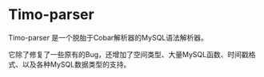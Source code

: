 # Timo-parser

Timo-parser 是一个脱胎于Cobar解析器的MySQL语法解析器。

它除了修复了一些原有的Bug，还增加了空间类型、大量MySQL函数、时间戳格式、以及各种MySQL数据类型的支持。
